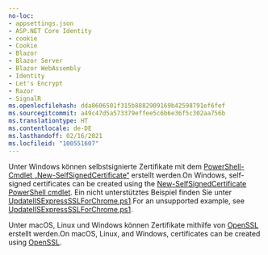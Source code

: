 ```yaml
---
no-loc:
- appsettings.json
- ASP.NET Core Identity
- cookie
- Cookie
- Blazor
- Blazor Server
- Blazor WebAssembly
- Identity
- Let's Encrypt
- Razor
- SignalR
ms.openlocfilehash: dda8606501f315b8882909169b42598791ef6fef
ms.sourcegitcommit: a49c47d5a573379effee5c6b6e36f5c302aa756b
ms.translationtype: HT
ms.contentlocale: de-DE
ms.lasthandoff: 02/16/2021
ms.locfileid: "100551607"
---
```

<span data-ttu-id="7b2cd-101">Unter Windows können selbstsignierte Zertifikate mit dem [PowerShell-Cmdlet „New-SelfSignedCertificate“](/powershell/module/pkiclient/new-selfsignedcertificate) erstellt werden.</span><span class="sxs-lookup"><span data-stu-id="7b2cd-101">On Windows, self-signed certificates can be created using the [New-SelfSignedCertificate PowerShell cmdlet](/powershell/module/pkiclient/new-selfsignedcertificate).</span></span> <span data-ttu-id="7b2cd-102">Ein nicht unterstütztes Beispiel finden Sie unter [UpdateIISExpressSSLForChrome.ps1](https://github.com/dotnet/AspNetCore.Docs/tree/master/aspnetcore/includes/make-x509-cert/UpdateIISExpressSSLForChrome.ps1).</span><span class="sxs-lookup"><span data-stu-id="7b2cd-102">For an unsupported example, see [UpdateIISExpressSSLForChrome.ps1](https://github.com/dotnet/AspNetCore.Docs/tree/master/aspnetcore/includes/make-x509-cert/UpdateIISExpressSSLForChrome.ps1).</span></span>

<span data-ttu-id="7b2cd-103">Unter macOS, Linux und Windows können Zertifikate mithilfe von [OpenSSL](https://www.openssl.org/) erstellt werden.</span><span class="sxs-lookup"><span data-stu-id="7b2cd-103">On macOS, Linux, and Windows, certificates can be created using [OpenSSL](https://www.openssl.org/).</span></span>
